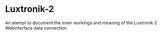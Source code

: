 # Luxtronik-2
An atempt to document the inner workings and meaning of the Luxtronik 2 Webinterface data connection
